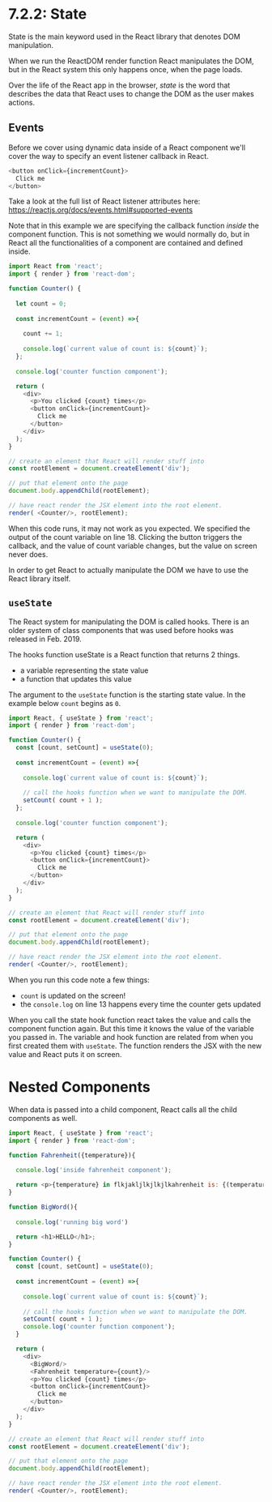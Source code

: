 # 7.2.2: State

State is the main keyword used in the React library that denotes DOM manipulation.

When we run the ReactDOM render function React manipulates the DOM, but in the React system this only happens once, when the page loads.

Over the life of the React app in the browser, *state* is the word that describes the data that React uses to change the DOM as the user makes actions.

## Events

Before we cover using dynamic data inside of a React component we'll cover the way to specify an event listener callback in React.

```js
<button onClick={incrementCount}>
  Click me
</button>
```

Take a look at the full list of React listener attributes here: https://reactjs.org/docs/events.html#supported-events

Note that in this example we are specifying the callback function *inside* the component function. This is not something we would normally do, but in React all the functionalities of a component are contained and defined inside.

```js
import React from 'react';
import { render } from 'react-dom';

function Counter() {
  
  let count = 0;
  
  const incrementCount = (event) =>{
    
    count += 1;
    
    console.log(`current value of count is: ${count}`);
  };
  
  console.log('counter function component');

  return (
    <div>
      <p>You clicked {count} times</p>
      <button onClick={incrementCount}>
        Click me
      </button>
    </div>
  );
}

// create an element that React will render stuff into
const rootElement = document.createElement('div');

// put that element onto the page
document.body.appendChild(rootElement);

// have react render the JSX element into the root element.
render( <Counter/>, rootElement);
```

When this code runs, it may not work as you expected. We specified the output of the count variable on line 18. Clicking the button triggers the callback, and the value of count variable changes, but the value on screen never does.

In order to get React to actually manipulate the DOM we have to use the React library itself.

## `useState`

The React system for manipulating the DOM is called hooks. There is an older system of class components that was used before hooks was released in Feb. 2019.

The hooks function useState is a React function that returns 2 things.

* a variable representing the state value
* a function that updates this value

The argument to the `useState` function is the starting state value. In the example below `count` begins as `0`.

```js
import React, { useState } from 'react';
import { render } from 'react-dom';

function Counter() {
  const [count, setCount] = useState(0);
  
  const incrementCount = (event) =>{
    
    console.log(`current value of count is: ${count}`);
   
    // call the hooks function when we want to manipulate the DOM.
    setCount( count + 1 );
  };
  
  console.log('counter function component');

  return (
    <div>
      <p>You clicked {count} times</p>
      <button onClick={incrementCount}>
        Click me
      </button>
    </div>
  );
}

// create an element that React will render stuff into
const rootElement = document.createElement('div');

// put that element onto the page
document.body.appendChild(rootElement);

// have react render the JSX element into the root element.
render( <Counter/>, rootElement);
```

When you run this code note a few things:

* `count` is updated on the screen!
* the `console.log` on line 13 happens every time the counter gets updated

When you call the state hook function react takes the value and calls the component function again. But this time it knows the value of the variable you passed in. The variable and hook function are related from when you first created them with `useState`. The function renders the JSX with the new value and React puts it on screen. 

# Nested Components

When data is passed into a child component, React calls all the child components as well.

```js
import React, { useState } from 'react';
import { render } from 'react-dom';

function Fahrenheit({temperature}){
  
  console.log('inside fahrenheit component');

  return <p>{temperature} in flkjakljlkjlkjlkahrenheit is: {(temperature * 9/5) + 32}</p>;
}

function BigWord(){
  
  console.log('running big word')

  return <h1>HELLO</h1>;
}

function Counter() {
  const [count, setCount] = useState(0);
  
  const incrementCount = (event) =>{
      
    console.log(`current value of count is: ${count}`);
      
    // call the hooks function when we want to manipulate the DOM.
    setCount( count + 1 );
    console.log('counter function component');
  }

  return (
    <div>
      <BigWord/>
      <Fahrenheit temperature={count}/>
      <p>You clicked {count} times</p>
      <button onClick={incrementCount}>
        Click me
      </button>
    </div>
  );
}

// create an element that React will render stuff into
const rootElement = document.createElement('div');

// put that element onto the page
document.body.appendChild(rootElement);

// have react render the JSX element into the root element.
render( <Counter/>, rootElement);
```